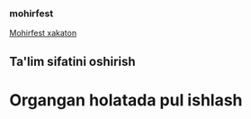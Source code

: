 ### mohirfest
[Mohirfest xakaton](https://www.google.com/imgres?imgurl=https%3A%2F%2Fyt3.ggpht.com%2FfzyMDH52YJ48Q8VsBBDvthniaDLtd9u0aYMs1pvraruOvh0IDrmeZuzL6YwhzXGBaoeCXuH3W3A%3Ds900-c-k-c0x00ffffff-no-rj&imgrefurl=https%3A%2F%2Fm.youtube.com%2Fchannel%2FUCZymAOPM_aN1q9vSnw3Drng&tbnid=hoOtCXXXAHBfLM&vet=12ahUKEwjCutSqsor8AhXEEXcKHeO5DvMQMygEegUIARC6AQ..i&docid=UOZv9gLCbVZRhM&w=900&h=900&q=mohirdev&ved=2ahUKEwjCutSqsor8AhXEEXcKHeO5DvMQMygEegUIARC6AQ)

## Ta'lim sifatini oshirish
# Organgan holatada pul ishlash
